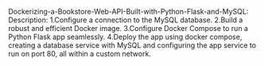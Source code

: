 
Dockerizing-a-Bookstore-Web-API-Built-with-Python-Flask-and-MySQL:
Description:
1.Configure a connection to the MySQL database.
2.Build a robust and efficient Docker image.
3.Configure Docker Compose to run a Python Flask app seamlessly.
4.Deploy the app using docker compose, creating a database service with MySQL and configuring the app service to run on port 80, all within a custom network.

